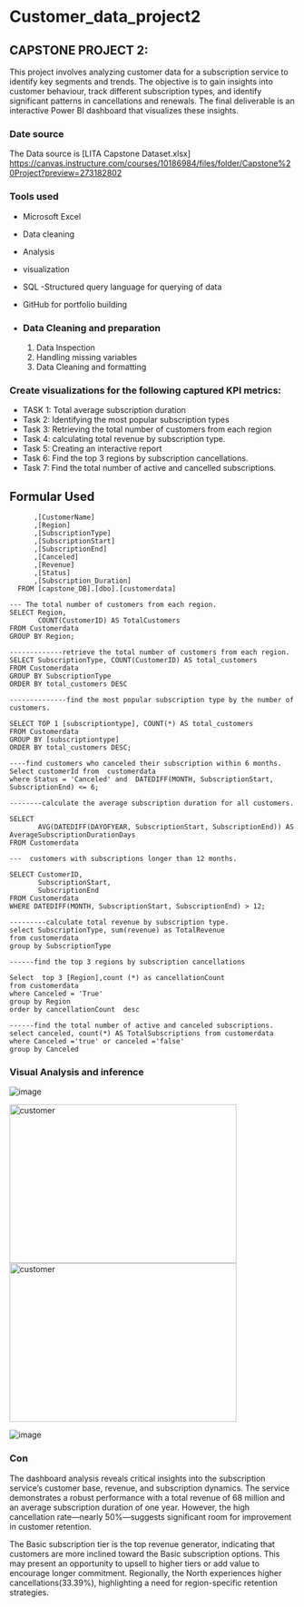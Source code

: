 # Customer_data_project2


## CAPSTONE PROJECT 2: 
This project involves analyzing customer data for a subscription service to identify key segments and trends. The objective is to gain insights into customer behaviour, track different subscription types, and identify significant patterns in cancellations and renewals. The final deliverable is an interactive Power BI dashboard that visualizes these insights.

### Date source 
The Data source is [LITA Capstone Dataset.xlsx] https://canvas.instructure.com/courses/10186984/files/folder/Capstone%20Project?preview=273182802

###  Tools used
 - Microsoft Excel
- Data cleaning
- Analysis
- visualization
- SQL -Structured query language for querying of data
- GitHub for portfolio building

- ### Data Cleaning and preparation
  1. Data Inspection
  2. Handling missing variables
  3. Data Cleaning and formatting
 

###  Create visualizations for the following captured KPI metrics:

- TASK 1: Total average subscription duration 
- Task 2: Identifying  the most popular subscription types
- Task 3: Retrieving the total number of customers from each region
- Task 4: calculating total revenue by subscription type.
- Task 5: Creating an interactive report
- Task 6: Find the top 3 regions by subscription cancellations.
- Task 7: Find the total number of active and cancelled subscriptions.


## Formular Used
``` SELECT  [CustomerID]
      ,[CustomerName]
      ,[Region]
      ,[SubscriptionType]
      ,[SubscriptionStart]
      ,[SubscriptionEnd]
      ,[Canceled]
      ,[Revenue]
      ,[Status]
      ,[Subscription_Duration]
  FROM [capstone_DB].[dbo].[customerdata]

--- The total number of customers from each region.
SELECT Region, 
       COUNT(CustomerID) AS TotalCustomers
FROM Customerdata
GROUP BY Region;

-------------retrieve the total number of customers from each region.
SELECT SubscriptionType, COUNT(CustomerID) AS total_customers
FROM Customerdata
GROUP BY SubscriptionType
ORDER BY total_customers DESC

--------------find the most popular subscription type by the number of customers.

SELECT TOP 1 [subscriptiontype], COUNT(*) AS total_customers
FROM Customerdata
GROUP BY [subscriptiontype]
ORDER BY total_customers DESC;

----find customers who canceled their subscription within 6 months.
Select customerId from  customerdata
where Status = 'Canceled' and  DATEDIFF(MONTH, SubscriptionStart, SubscriptionEnd) <= 6;  

--------calculate the average subscription duration for all customers.

SELECT 
       AVG(DATEDIFF(DAYOFYEAR, SubscriptionStart, SubscriptionEnd)) AS AverageSubscriptionDurationDays
FROM Customerdata

---  customers with subscriptions longer than 12 months.

SELECT CustomerID, 
       SubscriptionStart, 
       SubscriptionEnd
FROM Customerdata
WHERE DATEDIFF(MONTH, SubscriptionStart, SubscriptionEnd) > 12;

---------calculate total revenue by subscription type.
select SubscriptionType, sum(revenue) as TotalRevenue
from customerdata
group by SubscriptionType

------find the top 3 regions by subscription cancellations

Select  top 3 [Region],count (*) as cancellationCount
from customerdata
where Canceled = 'True'
group by Region
order by cancellationCount  desc

------find the total number of active and canceled subscriptions.
select canceled, count(*) AS TotalSubscriptions from customerdata
where Canceled ='true' or canceled ='false'
group by Canceled

```
### Visual Analysis and inference

![image](https://github.com/user-attachments/assets/0ddc910e-e3c5-4835-9e6b-88c0dd7c2fc6)

<img src="https://github.com/user-attachments/assets/34c535b3-30ed-46f5-9c6c-6bd9ad018c3d" alt="customer" width="400" height="280"/> 
<img src="https://github.com/user-attachments/assets/4428563d-131f-4e2f-8a36-b99466317ca5" alt="customer" width="400" height="280"/> 




![image](https://github.com/user-attachments/assets/d993800a-1beb-41ac-9164-eab5fed4c0fd)

### Con
The dashboard analysis reveals critical insights into the subscription service’s customer base, revenue, and subscription dynamics. The service demonstrates a robust performance with a total revenue of 68 million and an average subscription duration of one year. However, the high cancellation rate—nearly 50%—suggests significant room for improvement in customer retention.

The Basic subscription tier is the top revenue generator, indicating that customers are more inclined toward the Basic subscription options. This may present an opportunity to upsell to higher tiers or add value to encourage longer commitment. Regionally, the North experiences higher cancellations(33.39%), highlighting a need for region-specific retention strategies.



